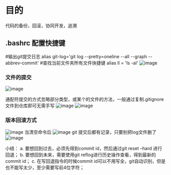 # 目的
代码的备份，回滚，协同开发，追溯

## .bashrc 配置快捷键
#输出git提交日志
alias git-log='git log --pretty=oneline --all --graph --abbrev-commit'
#查找当前文件夹所有文件快捷键
alias ll = 'ls -al'
![image](https://github.com/Kitoali/Git_note/assets/54657765/f936537f-7dd9-4d58-9a49-e92001248e1d)


### 文件的提交 
 ![image](https://github.com/Kitoali/Git_note/assets/54657765/062b1323-a89e-48d4-abf4-bcce96635f59)

 通配符提交的方式忽略部分类型，或某个的文件的方法，一般通过复制.gitignore文件到仓库即可无需手写
![image](https://github.com/Kitoali/Git_note/assets/54657765/272822a4-1543-47d8-b9f2-5d43b5ada4b7)
![image](https://github.com/Kitoali/Git_note/assets/54657765/5ebfafa1-b2f4-4864-873c-4798bbea1377)

 
### 版本回滚方式
![image](https://github.com/Kitoali/Git_note/assets/54657765/16b7790f-f50b-47e5-a432-5e19a0f988b6)
当清空命令后
![image](https://github.com/Kitoali/Git_note/assets/54657765/f236d027-24a7-427a-b504-0488c62a28dc)
git 提交后都有记录，只要别把log文件删了
![image](https://github.com/Kitoali/Git_note/assets/54657765/ffed063d-9b9e-4eaa-b202-8a3c0a8b3624)

小结：
	a. 要想回到过去，必须先得到commit id，然后通过git reset –hard 进行回退；
	b. 要想回到未来，需要使用git reflog进行历史操作查看，得到最新的commit id；
	c. 在写回退指令的时候commit id可以不用写全，git自动识别，但是也不能写太少，至少需要写前4位字符；





